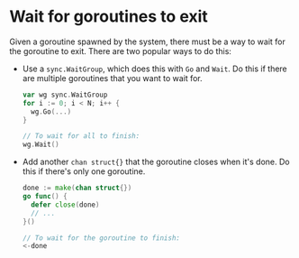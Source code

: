 # Wait for goroutines to exit

Given a goroutine spawned by the system,
there must be a way to wait for the goroutine to exit.
There are two popular ways to do this:

- Use a `sync.WaitGroup`, which does this with `Go` and `Wait`.
  Do this if there are multiple goroutines that you want to wait for.

    ```go
    var wg sync.WaitGroup
    for i := 0; i < N; i++ {
      wg.Go(...)
    }

    // To wait for all to finish:
    wg.Wait()
    ```

- Add another `chan struct{}` that the goroutine closes when it's done.
  Do this if there's only one goroutine.

    ```go
    done := make(chan struct{})
    go func() {
      defer close(done)
      // ...
    }()

    // To wait for the goroutine to finish:
    <-done
    ```
